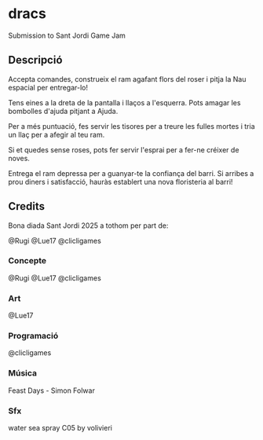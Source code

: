 # dracs

Submission to Sant Jordi Game Jam

## Descripció 

Accepta comandes, construeix el ram agafant flors del roser i pitja la Nau espacial per entregar-lo!

Tens eines a la dreta de la pantalla i llaços a l'esquerra. Pots amagar les bombolles d'ajuda pitjant a Ajuda.

Per a més puntuació, fes servir les tisores per a treure les fulles mortes i tria un llaç per a afegir al teu ram.

Si et quedes sense roses, pots fer servir l'esprai per a fer-ne créixer de noves.

Entrega el ram depressa per a guanyar-te la confiança del barri. Si arribes a prou diners i satisfacció, hauràs establert una nova floristeria al barri!

## Credits

Bona diada Sant Jordi 2025 a tothom per part de:

@Rugi @Lue17 @clicligames

### Concepte

@Rugi @Lue17  @clicligames

### Art

@Lue17

### Programació

@clicligames

### Música

Feast Days - Simon Folwar

### Sfx

water sea spray C05 by volivieri
